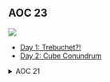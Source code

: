 ## AOC 23
  
![](https://img.shields.io/badge/stars%20⭐-8-yellow)
  
* [Day 1: Trebuchet?!](https://github.com/ithar14/AdventOfCode21/blob/main/2023/Day1.py)
* [Day 2: Cube Conundrum](https://github.com/ithar14/AdventOfCode21/blob/main/2023/Day2.py)


<details>
<summary>AOC 21</summary>
  
![](https://img.shields.io/badge/stars%20⭐-9-yellow)
  
* [Day 1: Sonar Sweep](https://github.com/ithar14/AdventOfCode21/blob/main/2021/Day1.py)
* [Day 2: Dive!](https://github.com/ithar14/AdventOfCode21/blob/main/2021/Day2.py)
* [Day 3: Binary Diagnostic](https://github.com/ithar14/AdventOfCode21/blob/main/2021/Day3.py)
* Day 4: Giant Squid
* [Day 5: Hydrothermal Venture](https://github.com/ithar14/AdventOfCode21/blob/main/2021/Day5.py)
</details>

